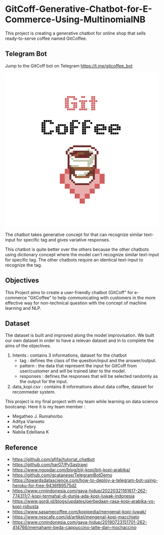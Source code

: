 # GitCoff-Generative-Chatbot-for-E-Commerce-Using-MultinomialNB
This project is creating a generative chatbot for online shop that sells ready-to-serve coffee named GitCoffee.
## Telegram Bot
Jump to the GitCoff bot on Telegram
https://t.me/gitcoffee_bot

![](/img/Logo%20Git%20Coffee.png)

The chatbot takes generative concept for that can recognize similar text-input for specific tag and gives variative responses.

This chatbot is quite better over the others because the other chatbots using dictionary concept where the model can't recognize similar text-input for specific tag. The other chatbots require an identical text-input to recognize the tag.

## Objectives
This Project aims to create a user-friendly chatbot (GitCoff" for e-commerce "GitCoffee" to help communicating with customers in the more effective way for non-technical question with the concept of machine learning and NLP.

## Dataset
The dataset is built and improved along the model improvisation. We built our own dataset in order to have a relevan dataset and in to complete the aims of the objectives.
1. Intents : contains 3 informations, dataset for the chatbot
    - tag : defines the class of the question/input and the answer/output.
    - pattern : the data that represent the input for GitCoff from user/customer and will be trained later to the model.
    - responses : defines the responses that will be selected randomly as the output for the input.
2. data_kopi.csv : contains 8 informations about data coffee, dataset for recommeder system.

This project is my final project with my team while learning on data science bootcamp. Here it is my team member :
  - Megatheo J. Rumahorbo
  - Aditya Vianseto
  - Hafiz Febry
  - Nabila Edelliana K

## Reference
- https://github.com/afifai/tutorial_chatbot
- https://github.com/har07/PySastrawi
- https://www.ngopdar.com/blog/biji-kopi/biji-kopi-arabika/
- https://github.com/gcatanese/TelegramBotDemo
- https://towardsdatascience.com/how-to-deploy-a-telegram-bot-using-heroku-for-free-9436f89575d2
- https://www.cnnindonesia.com/gaya-hidup/20220321161617-262-774311/7-kopi-termahal-di-dunia-ada-kopi-luwak-indonesia
- https://www.gordi.id/blogs/updates/perbedaan-rasa-kopi-arabika-vs-kopi-robusta
- https://www.sasamecoffee.com/kopipedia/mengenal-kopi-luwak/
- https://www.nescafe.com/id/artikel/mengenal-kopi-macchiato
- https://www.cnnindonesia.com/gaya-hidup/20190723151701-262-414766/memahami-beda-cappuccino-latte-dan-mochaccino
